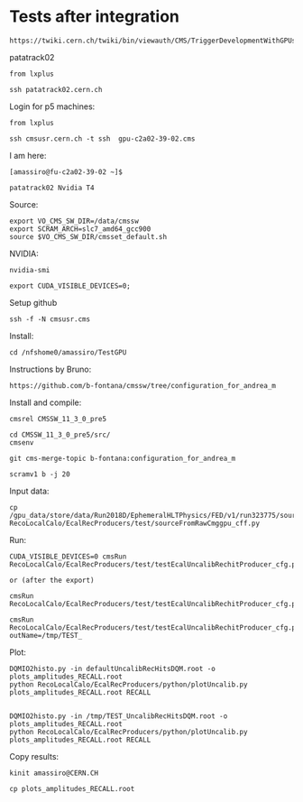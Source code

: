 Tests after integration
====

    https://twiki.cern.ch/twiki/bin/viewauth/CMS/TriggerDevelopmentWithGPUs

patatrack02
    
    from lxplus

    ssh patatrack02.cern.ch
    
    
Login for p5 machines:

    from lxplus
    
    ssh cmsusr.cern.ch -t ssh  gpu-c2a02-39-02.cms

I am here:

    [amassiro@fu-c2a02-39-02 ~]$ 

    patatrack02 Nvidia T4

Source:

    export VO_CMS_SW_DIR=/data/cmssw
    export SCRAM_ARCH=slc7_amd64_gcc900
    source $VO_CMS_SW_DIR/cmsset_default.sh

NVIDIA:

    nvidia-smi

    export CUDA_VISIBLE_DEVICES=0;

    
Setup github

    ssh -f -N cmsusr.cms

Install:

    cd /nfshome0/amassiro/TestGPU

Instructions by Bruno:

    https://github.com/b-fontana/cmssw/tree/configuration_for_andrea_m
    
Install and compile:

    cmsrel CMSSW_11_3_0_pre5

    cd CMSSW_11_3_0_pre5/src/
    cmsenv
    
    git cms-merge-topic b-fontana:configuration_for_andrea_m

    scramv1 b -j 20

    
Input data:

    cp /gpu_data/store/data/Run2018D/EphemeralHLTPhysics/FED/v1/run323775/source_cff.py     RecoLocalCalo/EcalRecProducers/test/sourceFromRawCmggpu_cff.py
    
    
Run:

    CUDA_VISIBLE_DEVICES=0 cmsRun RecoLocalCalo/EcalRecProducers/test/testEcalUncalibRechitProducer_cfg.py
    
    or (after the export)
    
    cmsRun RecoLocalCalo/EcalRecProducers/test/testEcalUncalibRechitProducer_cfg.py
    
    cmsRun RecoLocalCalo/EcalRecProducers/test/testEcalUncalibRechitProducer_cfg.py   outName=/tmp/TEST_
    

Plot:

    DQMIO2histo.py -in defaultUncalibRecHitsDQM.root -o plots_amplitudes_RECALL.root
    python RecoLocalCalo/EcalRecProducers/python/plotUncalib.py plots_amplitudes_RECALL.root RECALL

    
    DQMIO2histo.py -in /tmp/TEST_UncalibRecHitsDQM.root -o plots_amplitudes_RECALL.root
    python RecoLocalCalo/EcalRecProducers/python/plotUncalib.py plots_amplitudes_RECALL.root RECALL

 
Copy results:

    kinit amassiro@CERN.CH
    
    cp plots_amplitudes_RECALL.root  
    
    
    
    
    

